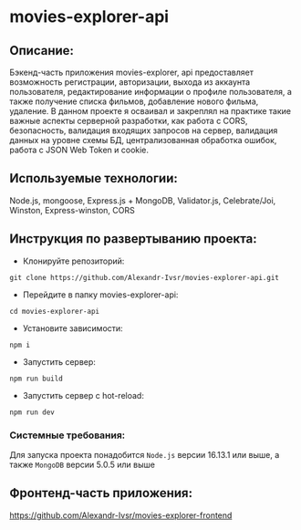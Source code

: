 # movies-explorer-api
## Описание:
Бэкенд-часть приложения movies-explorer, api предоставляет возможность регистрации, авторизации, выхода из аккаунта пользователя, редактирование информации о профиле пользователя, а также получение списка фильмов, добавление нового фильма, удаление.
В данном проекте я осваивал и закреплял на практике такие важные аспекты серверной разработки, как работа с CORS, безопасность, валидация входящих запросов на сервер, валидация данных на уровне схемы БД, централизованная обработка ошибок, работа с JSON Web Token и cookie.
## Используемые технологии:
Node.js, mongoose, Express.js + MongoDB, Validator.js, Celebrate/Joi, Winston, Express-winston, CORS
## Инструкция по развертыванию проекта:
+ Клонируйте репозиторий:
```
git clone https://github.com/Alexandr-Ivsr/movies-explorer-api.git
```
+ Перейдите в папку movies-explorer-api:
```
cd movies-explorer-api
```

+ Установите зависимости:
```
npm i
```
+ Запустить сервер:
```
npm run build
```
+ Запустить сервер c hot-reload:
```
npm run dev
```
### Системные требования:
Для запуска проекта понадобится `Node.js` версии 16.13.1 или выше, а также `MongoDB` версии 5.0.5 или выше
## Фронтенд-часть приложения:
https://github.com/Alexandr-Ivsr/movies-explorer-frontend

